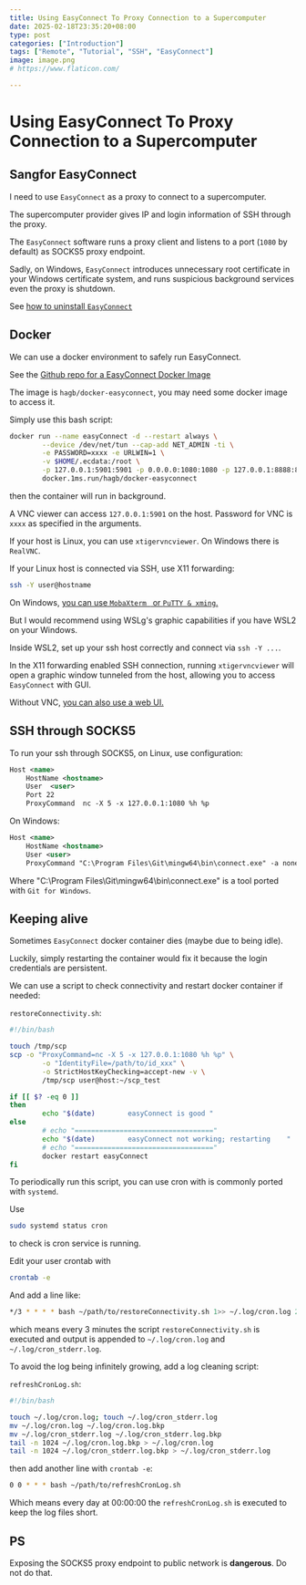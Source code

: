 ```yaml
---
title: Using EasyConnect To Proxy Connection to a Supercomputer
date: 2025-02-18T23:35:20+08:00
type: post
categories: ["Introduction"]
tags: ["Remote", "Tutorial", "SSH", "EasyConnect"]
image: image.png
# https://www.flaticon.com/

---
```

<!-- ![alt text](image.png) -->
# Using EasyConnect To Proxy Connection to a Supercomputer

## Sangfor EasyConnect

I need to use `EasyConnect` as a proxy to connect to a supercomputer.

The supercomputer provider gives IP and login information of SSH through the proxy. 

The `EasyConnect` software runs a proxy client and listens to a port (`1080` by default) as SOCKS5 proxy endpoint.

Sadly, on Windows, `EasyConnect` introduces unnecessary root certificate in your Windows certificate system, and runs suspicious background services even the proxy is shutdown. 

See [how to uninstall `EasyConnect`](https://blog.csdn.net/m0_52116878/article/details/139015155)

## Docker

We can use a docker environment to safely run EasyConnect.

See the [Github repo for a EasyConnect Docker Image](https://github.com/docker-easyconnect/docker-easyconnect)

The image is `hagb/docker-easyconnect`, you may need some docker image to access it.

Simply use this bash script:

```bash
docker run --name easyConnect -d --restart always \
        --device /dev/net/tun --cap-add NET_ADMIN -ti \
        -e PASSWORD=xxxx -e URLWIN=1 \
        -v $HOME/.ecdata:/root \
        -p 127.0.0.1:5901:5901 -p 0.0.0.0:1080:1080 -p 127.0.0.1:8888:8888 \
        docker.1ms.run/hagb/docker-easyconnect
```

then the container will run in background.

A VNC viewer can access `127.0.0.1:5901` on the host. Password for VNC is `xxxx` as specified in the arguments. 

If your host is Linux, you can use `xtigervncviewer`. On Windows there is `RealVNC`.

If your Linux host is connected via SSH, use X11 forwarding:

```bash
ssh -Y user@hostname
```

On Windows, [you can use `MobaXterm ` or `PuTTY & xming`.](https://it.engineering.oregonstate.edu/run-x11-application-windows)

But I would recommend using WSLg's graphic capabilities if you have WSL2 on your Windows.

Inside WSL2, set up your ssh host correctly and connect via `ssh -Y ...`.

In the X11 forwarding enabled SSH connection, running `xtigervncviewer` will open a graphic window tunneled from the host, allowing you to access `EasyConnect` with GUI.

Without VNC, [you can also use a web UI.](https://github.com/docker-easyconnect/docker-easyconnect/blob/master/doc/usage.md#web-%E7%99%BB%E5%BD%95)

## SSH through SOCKS5

To run your ssh through SOCKS5, on Linux, use configuration:

``` xml
Host <name>
    HostName <hostname>
    User  <user>
    Port 22
    ProxyCommand  nc -X 5 -x 127.0.0.1:1080 %h %p
```

On Windows:

```xml
Host <name>
    HostName <hostname>
    User <user>
    ProxyCommand "C:\Program Files\Git\mingw64\bin\connect.exe" -a none -S localhost:31080 %h %p    
```

Where "C:\Program Files\Git\mingw64\bin\connect.exe" is a tool ported with `Git for Windows`.

## Keeping alive

Sometimes `EasyConnect` docker container dies (maybe due to being idle). 

Luckily, simply restarting the container would fix it because the login credentials are persistent.

We can use a script to check connectivity and restart docker container if needed:

`restoreConnectivity.sh`:

```bash
#!/bin/bash

touch /tmp/scp
scp -o "ProxyCommand=nc -X 5 -x 127.0.0.1:1080 %h %p" \
        -o "IdentityFile=/path/to/id_xxx" \
        -o StrictHostKeyChecking=accept-new -v \
        /tmp/scp user@host:~/scp_test

if [[ $? -eq 0 ]]
then
        echo "$(date)        easyConnect is good "
else
        # echo "=================================="
        echo "$(date)        easyConnect not working; restarting    "
        # echo "=================================="
        docker restart easyConnect
fi
```

To periodically run this script, you can use cron with is commonly ported with `systemd`. 

Use

```bash
sudo systemd status cron
```

to check is cron service is running.

Edit your user crontab with

```bash
crontab -e
```

And add a line like:

``` bash
*/3 * * * * bash ~/path/to/restoreConnectivity.sh 1>> ~/.log/cron.log 2>> ~/.log/cron_stderr.log
```

which means every 3 minutes the script `restoreConnectivity.sh` is executed and output is appended to `~/.log/cron.log` and `~/.log/cron_stderr.log`. 

To avoid the log being infinitely growing, add a log cleaning script:

`refreshCronLog.sh`:

```bash
#!/bin/bash

touch ~/.log/cron.log; touch ~/.log/cron_stderr.log
mv ~/.log/cron.log ~/.log/cron.log.bkp
mv ~/.log/cron_stderr.log ~/.log/cron_stderr.log.bkp
tail -n 1024 ~/.log/cron.log.bkp > ~/.log/cron.log
tail -n 1024 ~/.log/cron_stderr.log.bkp > ~/.log/cron_stderr.log
```

then add another line with `crontab -e`:

```bash
0 0 * * * bash ~/path/to/refreshCronLog.sh
```

Which means every day at 00:00:00 the `refreshCronLog.sh` is executed to keep the log files short.

## PS

Exposing the SOCKS5 proxy endpoint to public network is **dangerous**. Do not do that.
